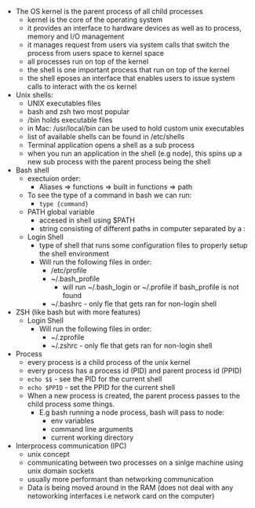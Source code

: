 - The OS kernel is the parent process of all child processes
  - kernel is the core of the operating system
  - it provides an interface to hardware devices as well as to process, memory and I/O management
  - it manages request from users via system calls that switch the process from users space to kernel space
  - all processes run on top of the kernel
  - the shell is one important process that run on top of the kernel
  - the shell eposes an interface that enables users to issue system calls to interact with the os kernel
- Unix shells:
  - UNIX executables files
  - bash and zsh two most popular
  - /bin holds executable files
  - in Mac: /usr/local/bin can be used to hold custom unix executables
  - list of available shells can be found in /etc/shells
  - Terminal application opens a shell as a sub process
  - when you run an application in the shell (e.g node), this spins up a new sub process with the parent process being the shell
- Bash shell
  - exectuion order:
    - Aliases => functions => built in functions => path
  - To see the type of a command in bash we can run:
    - `type {command}`
  - PATH global variable
    - accesed in shell using $PATH
    - string consisting of different paths in computer separated by a :
  - Login Shell
    - type of shell that runs some configuration files to properly setup the shell environment
    - Will run the following files in order:
      - /etc/profile
      - ~/.bash_profile
        - will run ~/.bash_login or ~/.profile if bash_profile is not found
      - ~/.bashrc - only fle that gets ran for non-login shell
- ZSH (like bash but with more features)
  - Login Shell
    - Will run the following files in order:
      - ~/.zprofile
      - ~/.zshrc - only fle that gets ran for non-login shell
- Process
  - every process is a child process of the unix kernel
  - every process has a process id (PID) and parent process id (PPID)
  - `echo $$` - see the PID for the current shell
  - `echo $PPID` - set the PPID for the current shell
  - When a new process is created, the parent process passes to the child process some things.
    - E.g bash running a node process, bash will pass to node:
      - env variables
      - command line arguments
      - current working directory
- Interprocess communication (IPC)
  - unix concept
  - communicating between two processes on a sinlge machine using unix domain sockets
  - usually more performant than networking communication
  - Data is being moved around in the RAM (does not deal with any netoworking interfaces i.e network card on the computer)
